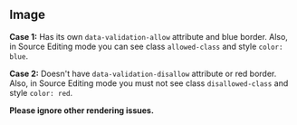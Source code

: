 ## Image

**Case 1:** Has its own `data-validation-allow` attribute and blue border.
Also, in Source Editing mode you can see class `allowed-class` and style `color: blue`.

**Case 2:** Doesn't have `data-validation-disallow` attribute or red border.
Also, in Source Editing mode you must not see class `disallowed-class` and style `color: red`.

**Please ignore other rendering issues.**
